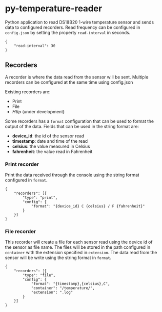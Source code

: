 # py-temperature-reader

Python application to read DS18B20 1-wire temperature sensor and sends data to configured recorders. Read frequency can be configured in `config.json` by setting the property `read-interval` in seconds.

    {
        "read-interval": 30
    }

## Recorders

A recorder is where the data read from the sensor will be sent. Multiple recorders can be configured at the same time using config.json

Existing recorders are:

- Print
- File
- _Http_ (under development)

Some recorders has a `format` configuration that can be used to format the output of the data. Fields that can be used in the string format are:

- **device_id**: the id of the sensor read
- **timestamp**: date and time of the read
- **celsius**: the value measured in Celsius
- **fahrenheit**: the value read in Fahrenheit

### Print recorder

Print the data received through the console using the string format configured in `format`.

    {
        "recorders": [{
            "type": "print",
            "config": {
                "format": "{device_id} C {celsius} / F {fahrenheit}"
            }
        }]
    }

### File recorder

This recorder will create a file for each sensor read using the device id of the sensor as file name. The files will be stored in the path configured in `container` with the extension specified in `extension`. The data read from the sensor will be write using the string format in `format`.

    {
        "recorders": [{
            "type": "file",
            "config": {
                "format": "{timestamp},{celsius},C",
                "container": "/temperature/",
                "extension": ".log"
            }
        }]
    }

